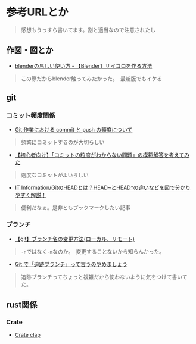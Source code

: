 # 参考URLとか
> 感想もうっすら書いてます。割と適当なので注意されたし
## 作図・図とか
- [blenderの易しい使い方 - 【Blender】サイコロを作る方法](https://blender-cg.net/dice/)
> この際だからblender触ってみたかった。　最新版でもイケる

## git
### コミット頻度関係
- [Git 作業における commit と push の頻度について](https://qiita.com/kozyty@github/items/87fa95a236b6142f7c10)
> 頻繁にコミットするのが大切らしい
- [【初心者向け】「コミットの粒度がわからない問題」の模範解答を考えてみた](https://qiita.com/jnchito/items/40e0c7d32fde352607be)
> 適度なコミットがよいらしい
- [IT Information/GitのHEADとは？HEAD~とHEAD^の違いなどを図で分かりやすく解説！](https://it-infomation.com/git-head/)
> 便利だなぁ。是非ともブックマークしたい記事

### ブランチ
- [【git】ブランチ名の変更方法(ローカル、リモート)](https://qiita.com/shungo_m/items/4218e70751375b4bfeec)
> `-n`ではなく`-m`なのか。　変更することないから知らんかった。
- [Git で「追跡ブランチ」って言うのやめましょう](https://qiita.com/uasi/items/69368c17c79e99aaddbf)
> 追跡ブランチってちょっと複雑だから使わないように気をつけて書いてた。

## rust関係
### Crate
- [Crate clap](https://docs.rs/clap/latest/clap/)